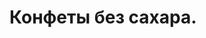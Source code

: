 # Конфеты без сахара.
<div class="youtube" id="pBqCzAHkfek" style="width: 560px; height: 315px;"></div>
